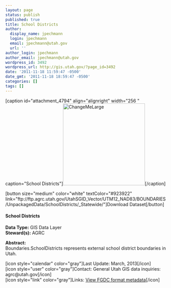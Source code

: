 ```yaml
---
layout: page
status: publish
published: true
title: School Districts
author:
  display_name: jpechmann
  login: jpechmann
  email: jpechmann@utah.gov
  url: ''
author_login: jpechmann
author_email: jpechmann@utah.gov
wordpress_id: 3492
wordpress_url: http://gis.utah.gov/?page_id=3492
date: '2011-11-18 11:59:47 -0500'
date_gmt: '2011-11-18 18:59:47 -0500'
categories: []
tags: []
---
```

<p>[caption id="attachment_4794" align="alignright" width="256 " caption="School Districts"]<img class="size-full wp-image-4794" title="map" src="http://gis.utah.gov/wp-content/uploads/SchoolDistricts.png" alt="ChangeMeLarge" width="256" height="256" />[/caption]</p>
<p>[button size="medium" color="white" textColor="#923922" link="ftp://ftp.agrc.utah.gov/UtahSGID_Vector/UTM12_NAD83/BOUNDARIES/UnpackagedData/SchoolDistricts/_Statewide/"]Download Dataset[/button]</p>
<h4><strong>School Districts</h4>
<p></strong></p>
<p><strong>Data Type:</strong> GIS Data Layer<br />
<strong>Steward(s):</strong> AGRC</p>
<p><strong>Abstract:</strong><br />
Boundaries.SchoolDistricts represents external school district boundaries in Utah.</p>
<p>[icon style="calendar" color="gray"]Last Update: March, 2013[/icon]<br />
[icon style="user" color="gray"]Contact: General Utah GIS data inquiries: agrc@utah.gov[/icon]<br />
[icon style="link" color="gray"]Links: <a href="ftp://ftp.agrc.utah.gov/SGID93_Vector/NAD83/MetadataHTML/SGID93_BOUNDARIES_SchoolDistricts.html">View FGDC format metadata</a>[/icon] </p>
